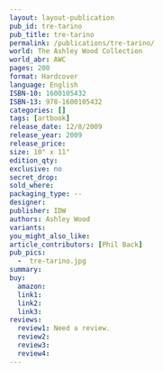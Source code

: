 ```yaml
---
layout: layout-publication
pub_id: tre-tarino
pub_title: tre-tarino
permalink: /publications/tre-tarino/
world: The Ashley Wood Collection
world_abr: AWC
pages: 200
format: Hardcover
language: English
ISBN-10: 1600105432
ISBN-13: 978-1600105432
categories: []
tags: [artbook]
release_date: 12/8/2009
release_year: 2009
release_price: 
size: 10" x 11"
edition_qty:
exclusive: no
secret_drop:
sold_where: 
packaging_type: --
designer: 
publisher: IDW
authors: Ashley Wood
variants:
you_might_also_like: 
article_contributors: [Phil Back]
pub_pics: 
  -  tre-tarino.jpg
summary: 
buy:
  amazon: 
  link1: 
  link2: 
  link3: 
reviews:
  review1: Need a review.
  review2:
  review3:
  review4:
---
```

